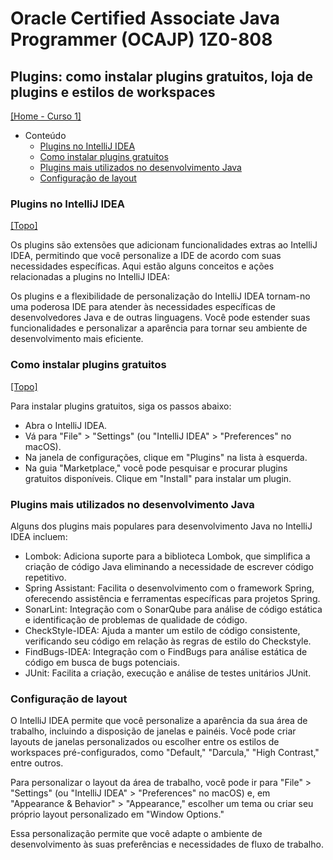 # Oracle Certified Associate Java Programmer (OCAJP) 1Z0-808

## Plugins: como instalar plugins gratuitos, loja de plugins e estilos de workspaces
[[Home - Curso 1]](../../README.md#curso-1)<br />

- Conteúdo
  - [Plugins no IntelliJ IDEA](#plugins-no-intellij-idea)
  - [Como instalar plugins gratuitos](#como-instalar-plugins-gratuitos)
  - [Plugins mais utilizados no desenvolvimento Java](#plugins-mais-utilizados-no-desenvolvimento-java)
  - [Configuração de layout](#configuração-de-layout)

### Plugins no IntelliJ IDEA
[[Topo]](#)<br />

Os plugins são extensões que adicionam funcionalidades extras ao IntelliJ IDEA, permitindo que você personalize a IDE de acordo com suas necessidades específicas. Aqui estão alguns conceitos e ações relacionadas a plugins no IntelliJ IDEA:

Os plugins e a flexibilidade de personalização do IntelliJ IDEA tornam-no uma poderosa IDE para atender às necessidades específicas de desenvolvedores Java e de outras linguagens. Você pode estender suas funcionalidades e personalizar a aparência para tornar seu ambiente de desenvolvimento mais eficiente.

### Como instalar plugins gratuitos
[[Topo]](#)<br />

Para instalar plugins gratuitos, siga os passos abaixo:
- Abra o IntelliJ IDEA.
- Vá para "File" > "Settings" (ou "IntelliJ IDEA" > "Preferences" no macOS).
- Na janela de configurações, clique em "Plugins" na lista à esquerda.
- Na guia "Marketplace," você pode pesquisar e procurar plugins gratuitos disponíveis. Clique em "Install" para instalar um plugin.

### Plugins mais utilizados no desenvolvimento Java

Alguns dos plugins mais populares para desenvolvimento Java no IntelliJ IDEA incluem:

- Lombok: Adiciona suporte para a biblioteca Lombok, que simplifica a criação de código Java eliminando a necessidade de escrever código repetitivo.
- Spring Assistant: Facilita o desenvolvimento com o framework Spring, oferecendo assistência e ferramentas específicas para projetos Spring.
- SonarLint: Integração com o SonarQube para análise de código estática e identificação de problemas de qualidade de código.
- CheckStyle-IDEA: Ajuda a manter um estilo de código consistente, verificando seu código em relação às regras de estilo do Checkstyle.
- FindBugs-IDEA: Integração com o FindBugs para análise estática de código em busca de bugs potenciais.
- JUnit: Facilita a criação, execução e análise de testes unitários JUnit.

### Configuração de layout

O IntelliJ IDEA permite que você personalize a aparência da sua área de trabalho, incluindo a disposição de janelas e painéis. Você pode criar layouts de janelas personalizados ou escolher entre os estilos de workspaces pré-configurados, como "Default," "Darcula," "High Contrast," entre outros.

Para personalizar o layout da área de trabalho, você pode ir para "File" > "Settings" (ou "IntelliJ IDEA" > "Preferences" no macOS) e, em "Appearance & Behavior" > "Appearance," escolher um tema ou criar seu próprio layout personalizado em "Window Options."

Essa personalização permite que você adapte o ambiente de desenvolvimento às suas preferências e necessidades de fluxo de trabalho.
